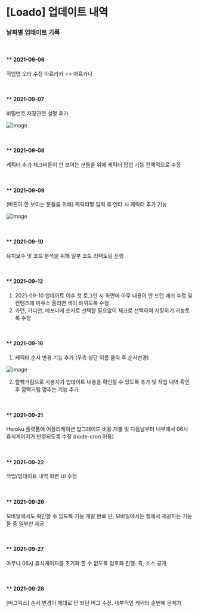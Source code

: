 # [Loado] 업데이트 내역

### 날짜별 업데이트 기록

<br/>

#### ** 2021-09-06
직업명 오타 수정
아르라카 => 아르카나

<br/>

#### ** 2021-09-07
비밀번호 저장관련 설명 추가

![image](https://user-images.githubusercontent.com/46738034/133563356-8d34f311-84c7-4a9a-b442-6c1ca6443da0.png)

<br/>

#### ** 2021-09-08
케릭터 추가 체크버튼이 안 보이는 분들을 위해 케릭터 팝업 기능 전체적으로 수정

<br/>

#### ** 2021-09-09
(버튼이 안 보이는 분들을 위해) 케릭터명 입력 후 엔터 시 케릭터 추가 기능

![image](https://user-images.githubusercontent.com/46738034/133563800-25d92bd5-f0cc-409f-8726-516004e7ed8b.png)

<br/>

#### ** 2021-09-10
유지보수 및 코드 분석을 위해 일부 코드 리팩토링 진행

<br/>

#### ** 2021-09-12
1. 2021-09-10 업데이트 이후 첫 로그인 시 화면에 아무 내용이 안 뜨던 에러 수정 및 컨탠츠에 마우스 올리면 색이 바뀌도록 수정
2. 카던, 가디언, 에포나에 숫자로 선택할 필요없이 체크로 선택하여 저장하기 가능토록 수정

<br/>

#### ** 2021-09-16
1. 케릭터 순서 변경 기능 추가 (우측 상단 이름 클릭 후 순서변경)

![image](https://user-images.githubusercontent.com/46738034/133565092-edb96b4f-3dd2-4525-80fb-698cdae41aa5.png)

2. 깜빡거림으로 사용자가 업데이트 내용을 확인할 수 있도록 추가 및 작업 내역 확인 후 깜빡거림 멈추는 기능 추가

<br/>

#### ** 2021-09-21
Heroku 플랫폼에 어플리케이션 업그레이드 비용 지불 및 다음날부터 내부에서 06시 휴식게이지가 반영되도록 수정 (node-cron 이용)

<br/>

#### ** 2021-09-22
작업/업데이트 내역 화면 UI 수정

<br/>

#### ** 2021-09-26
모바일에서도 확인할 수 있도록 기능 개발 완료
단, 모바일에서는 웹에서 제공하는 기능들 중 일부만 제공

<br/>

#### ** 2021-09-27
아무나 06시 휴식게이지를 초기화 할 수 없도록 암호화 진행. 즉, 소스 공개 

<br/>

#### ** 2021-09-28
[버그픽스] 순서 변경이 제대로 안 되던 버그 수정. 내부적인 케릭터 순번에 문제가 
